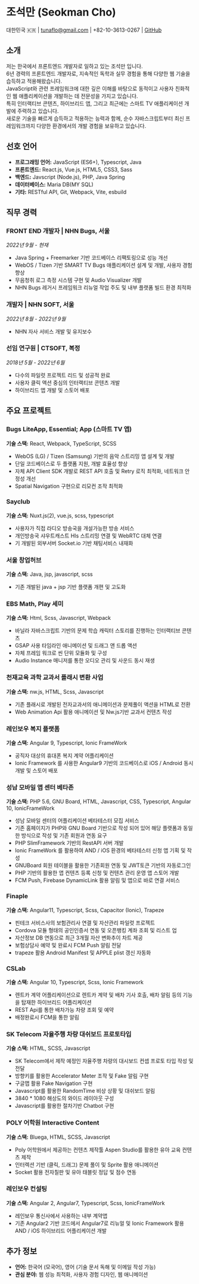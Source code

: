 # 조석만 (Seokman Cho)

대한민국 🇰🇷 | tunaflo@gmail.com | +82-10-3613-0267 | [GitHub](https://github.com/0x0e814b)

## 소개

저는 한국에서 프론트엔드 개발자로 일하고 있는 조석만 입니다.  
6년 경력의 프론트엔드 개발자로, 지속적인 독학과 실무 경험을 통해 다양한 웹 기술을 습득하고 적용해왔습니다.  
JavaScript와 관련 프레임워크에 대한 깊은 이해를 바탕으로 동적이고 사용자 친화적인 웹 애플리케이션을 개발하는 데 전문성을 가지고 있습니다.  
특히 인터랙티브 콘텐츠, 하이브리드 앱, 그리고 최근에는 스마트 TV 애플리케이션 개발에 주력하고 있습니다.  
새로운 기술을 빠르게 습득하고 적용하는 능력과 함께, 순수 자바스크립트부터 최신 프레임워크까지 다양한 환경에서의 개발 경험을 보유하고 있습니다.

## 선호 언어

- **프로그래밍 언어:** JavaScript (ES6+), Typescript, Java
- **프론트엔드:** React.js, Vue.js, HTML5, CSS3, Sass
- **백엔드:** Javscript (Node.js), PHP, Java Spring
- **데이터베이스:** Maria DB(MY SQL)
- **기타:** RESTful API, Git, Webpack, Vite, esbuild

## 직무 경력

### FRONT END 개발자 | NHN Bugs, 서울  
*2022년 9월 - 현재*

- Java Spring + Freemarker 기반 코드베이스 리팩토링으로 성능 개선
- WebOS / Tizen 기반 SMART TV Bugs 애플리케이션 설계 및 개발, 사용자 경험 향상
- 무음청취 로그 측정 시스템 구현 및 Audio Visualizer 개발
- NHN Bugs 레거시 프레임워크 리뉴얼 작업 주도 및 내부 플랫폼 빌드 환경 최적화

### 개발자 | NHN SOFT, 서울  
*2022년 8월 - 2022년 9월*

- NHN 자사 서비스 개발 및 유지보수

### 선임 연구원 | CTSOFT, 복정
*2018년 5월 - 2022년 6월*

- 다수의 파일럿 프로젝트 리드 및 성공적 완료
- 사용자 클릭 액션 중심의 인터랙티브 콘텐츠 개발
- 하이브리드 앱 개발 및 스토어 배포

## 주요 프로젝트

### Bugs LiteApp, Essential; App (스마트 TV 앱)  
**기술 스택:** React, Webpack, TypeScript, SCSS

- WebOS (LG) / Tizen (Samsung) 기반의 음악 스트리밍 앱 설계 및 개발
- 단일 코드베이스로 두 플랫폼 지원, 개발 효율성 향상
- 자체 API Client SDK 개발로 REST API 호출 및 Retry 로직 최적화, 네트워크 안정성 개선
- Spatial Navigation 구현으로 리모컨 조작 최적화

### Sayclub
**기술 스택:** Nuxt.js(2), vue.js, scss, typescript

- 사용자가 직접 라디오 방송국을 개설가능한 방송 서비스
- 개인방송국 샤우트캐스트 Hls 스트리밍 연결 및 WebRTC 대체 연결
- 기 개발된 외부서버 Socket.io 기반 채팅서비스 내재화

### 서울 창업허브
**기술 스택:** Java, jsp, javascript, scss

- 기존 개발된 java + jsp 기반 플랫폼 개편 및 고도화

### EBS Math, Play 세미
**기술 스택:** Html, Scss, Javascript, Webpack

- 바닐라 자바스크립트 기반의 문제 학습 캐릭터 스토리를 진행하는 인터랙티브 콘텐츠
- GSAP 사용 타임라인 애니메이션 및 드래그 앤 드롭 액션
- 자체 프레임 워크로 씬 단위 모듈화 및 구성
- Audio Instance 매니저를 통한 오디오 관리 및 사운드 동시 재생


### 천재교육 과학 교과서 플래시 변환 사업
**기술 스택:** nw.js, HTML, Scss, Javascript

- 기존 플래시로 개발된 전자교과서의 애니메이션과 문제풀이 액션을 HTML로 전환
- Web Animation Api 활용 애니메이션 및 Nw.js기반 교과서 컨텐츠 작성

### 레인보우 복지 플랫폼
**기술 스택:** Angular 9, Typescript, Ionic FrameWork

- 공직자 대상의 휴대폰 복지 계약 어플리케이션
- Ionic Framework 를 사용한 Angular9 기반의 코드베이스로 iOS / Android 동시 개발 및 스토어 배포

### 성남 모바일 앱 센터 베타존
**기술 스택:** PHP 5.6, GNU Board, HTML, Javascript, CSS, Typescript, Angular 10, IonicFrameWork

- 성남 모바일 센터의 어플리케이션 베타테스터 모집 서비스
- 기존 홈페이지가 PHP와 GNU Board 기반으로 작성 되어 있어 해당 플랫폼과 동일한 방식으로 작성 및 기존 회원과 연동 요구
- PHP SlimFramework 기반의 RestAPI 서버 개발
- Ionic FrameWork 를 활용하여 AND / iOS 환경의 베타테스터 신청 앱 기획 및 작성
- GNUBoard 회원 테이블을 활용한 기존회원 연동 및 JWT토큰 기반의 자동로그인
- PHP 기반의 활용한 앱 컨텐츠 등록 신청 및 컨텐츠 관리 운영 앱 스토어 개발
- FCM Push, Firebase DynamicLink 활용 알림 및 앱으로 바로 연결 서비스

### Finaple
**기술 스택:** Angular11, Typescript, Scss, Capacitor (Ionic), Trapeze

- 핀테크 서비스사의 보험관리사 연결 및 자산관리 파일럿 프로젝트
- Cordova 모듈 형태의 공인인증서 연동 및 오픈뱅킹 계좌 조회 및 리스트 업
- 자산정보 DB 연동으로 최근 3개월 자산 변화추이 차트 제공
- 보험상담사 예약 및 완료시 FCM Push 알림 전달
- trapeze 활용 Android Manifest 및 APPLE plist 갱신 자동화

### CSLab
**기술 스택:** Angular 10, Typescript, Scss, Ionic Framework

- 렌트카 계약 어플리케이션으로 렌트카 계약 및 배차 기사 호출, 배차 알림 등의 기능을 탑재한 하이브리드 어플리케이션
- REST Api를 통한 배차가능 차량 조회 및 예약
- 배정완료시 FCM을 통한 알림

### SK Telecom 자율주행 차량 대쉬보드 프로토타입
**기술 스택:** HTML, SCSS, Javascript

- SK Telecom에서 제작 예정인 자율주행 차량의 대시보드 컨셉 프로토 타입 작성 및 전달
- 방향키를 활용한 Accelerator Meter 조작 및 Fake 알림 구현
- 구글맵 활용 Fake Navigation 구현
- Javascript를 활용한 RandomTime 비상 상황 및 대쉬보드 알림
- 3840 * 1080 해상도의 와이드 레이아웃 구성
- Javascript를 활용한 절차기반 Chatbot 구현

### POLY 어학원 Interactive Content
**기술 스택:** Bluega, HTML, SCSS, Javascript

- Poly 어학원에서 제공하는 컨텐츠 제작툴 Aspen Studio를 활용한 유아 교육 컨텐츠 제작
- 인터렉션 기반 (클릭, 드래그) 문제 풀이 및 Sprite 활용 애니메이션
- Socket 활용 전자칠판 및 유아 태블릿 정답 및 점수 연동

### 레인보우 컨설팅
**기술 스택:** Angular 2, Angular7, Typescript, Scss, IonicFrameWork

- 레인보우 통신사에서 사용하는 내부 계약앱
- 기존 Angular2 기반 코드에서 Angular7로 리뉴얼 및 Ionic Framework 활용 AND / iOS 하이브리드 어플리케이션 개발

## 추가 정보

- **언어:** 한국어 (모국어), 영어 (기술 문서 독해 및 이메일 작성 가능)
- **관심 분야:** 웹 성능 최적화, 사용자 경험 디자인, 웹 애니메이션

